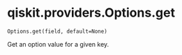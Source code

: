 # qiskit.providers.Options.get

`Options.get(field, default=None)`

Get an option value for a given key.
